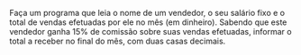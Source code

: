 Faça um programa que leia o nome de um vendedor, o seu salário fixo e o total de vendas
efetuadas por ele no mês (em dinheiro). Sabendo que este vendedor ganha 15% de
comissão sobre suas vendas efetuadas, informar o total a receber no final do mês, com
duas casas decimais.
